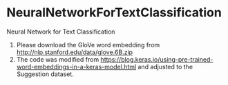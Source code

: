 # NeuralNetworkForTextClassification
Neural Network for Text Classification

1. Please download the GloVe word embedding from http://nlp.stanford.edu/data/glove.6B.zip
2. The code was modified from https://blog.keras.io/using-pre-trained-word-embeddings-in-a-keras-model.html and adjusted to the Suggestion dataset.
